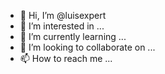 - 👋 Hi, I’m @luisexpert
- 👀 I’m interested in ...
- 🌱 I’m currently learning ...
- 💞️ I’m looking to collaborate on ...
- 📫 How to reach me ...

<!---
luisexpert/luisexpert is a ✨ special ✨ repository because its `README.md` (this file) appears on your GitHub profile.
You can click the Preview link to take a look at your changes.
--->
